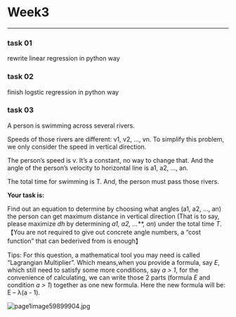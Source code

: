 # Week3
---
### task 01
rewrite linear regression in python way 

### task 02
finish logstic regression in python way

### task 03
A person is swimming across several rivers.

Speeds of those rivers are different: v1, v2, ..., vn. To simplify this problem, we only consider the speed in vertical direction.

The person’s speed is v. It’s a constant, no way to change that. And the angle of the person’s velocity to horizontal line is a1, a2, ..., an.

The total time for swimming is T. And, the person must pass those rivers.

**Your task is:**

Find out an equation to determine by choosing what angles (a1, a2, ..., an) the person can get maximum distance in vertical direction (That is to say, please maximize *dh* by determining *a1, a2, ...**, an*) under the total time *T*. 【You are not required to give out concrete angle numbers, a “cost function” that can bederived from is enough】

Tips: For this question, a mathematical tool you may need is called “Lagrangian Multiplier”. Which means,when you provide a formula, say *E*, which still need to satisfy some more conditions, say *a > 1*, for the convenience of calculating, we can write those 2 parts (formula *E* and condition *a > 1*) together as one new formula. Here the new formula will be: E – λ(a - 1).

![page1image59899904.jpg](/Users/ssz/Work/MachineLearning/CV_CNN/Week3/README.assets/page1image59899904-4902012.jpg) 

